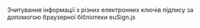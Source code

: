 Зчитування інформації з різних електронних ключів підпису за допомогою браузерної бібліотеки euSign.js